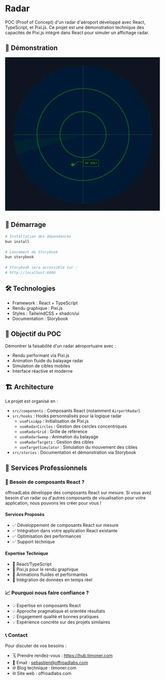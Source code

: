 # Radar

POC (Proof of Concept) d'un radar d'aéroport développé avec React, TypeScript, et Pixi.js. Ce projet est une démonstration technique des capacités de Pixi.js intégré dans React pour simuler un affichage radar.

## 🎥 Démonstration

![Démonstration du radar](demo.gif)

## 🚀 Démarrage

```bash
# Installation des dépendances
bun install

# Lancement de Storybook
bun storybook

# Storybook sera accessible sur :
# http://localhost:6006
```

## 🛠 Technologies

- Framework : React + TypeScript
- Rendu graphique : Pixi.js
- Styles : TailwindCSS + shadcn/ui
- Documentation : Storybook

## 🎯 Objectif du POC

Démontrer la faisabilité d'un radar aéroportuaire avec :
- Rendu performant via Pixi.js
- Animation fluide du balayage radar
- Simulation de cibles mobiles
- Interface réactive et moderne

## 🏗 Architecture

Le projet est organisé en :
- `src/components` : Composants React (notamment `AirportRadar`)
- `src/hooks` : Hooks personnalisés pour la logique radar
  - `usePixiApp` : Initialisation de Pixi.js
  - `useRadarCircles` : Gestion des cercles concentriques
  - `useRadarGrid` : Grille de référence
  - `useRadarSweep` : Animation du balayage
  - `useRadarTargets` : Gestion des cibles
  - `useTargetSimulator` : Simulation du mouvement des cibles
- `src/stories` : Documentation et démonstration via Storybook

## 🤝 Services Professionnels

### 🎯 Besoin de composants React ?

offroadLabs développe des composants React sur mesure. Si vous avez besoin d'un radar ou d'autres composants de visualisation pour votre application, nous pouvons les créer pour vous !

#### Services Proposés

* ✅ Développement de composants React sur mesure
* ✅ Intégration dans votre application React existante
* ✅ Optimisation des performances
* ✅ Support technique

#### Expertise Technique

* 🔧 React/TypeScript
* 🔧 Pixi.js pour le rendu graphique
* 🔧 Animations fluides et performantes
* 🔧 Intégration de données en temps réel

### 📈 Pourquoi nous faire confiance ?

* 💡 Expertise en composants React
* 💡 Approche pragmatique et orientée résultats
* 💡 Engagement qualité et bonnes pratiques
* 💡 Expérience concrète sur des projets similaires

### 📞 Contact

Pour discuter de vos besoins :

* 🗓️ Prendre rendez-vous : https://hub.timoner.com
* 📧 Email : sebastien@offroadlabs.com
* 🌐 Blog technique : timoner.com
* 🌐 Site web : offroadlabs.com
